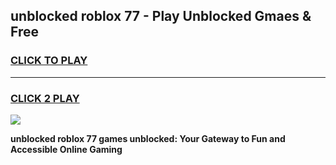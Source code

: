 
## unblocked roblox 77 - Play Unblocked Gmaes & Free
<h3>
<a href="https://news.freeplayer.one?title=unblocked_roblox_77&ref=16F">CLICK TO PLAY</a></h3>
<hr>

<h3>
<a href="https://news.freeplayer.one?title=unblocked_roblox_77&ref=16F">CLICK 2 PLAY</a>
  
</h3>

<a href="https://news.freeplayer.one?title=unblocked_roblox_77&ref=16F/"><img src="https://clearcache.store/games.png"></a>


**unblocked roblox 77 games unblocked: Your Gateway to Fun and Accessible Online Gaming**
